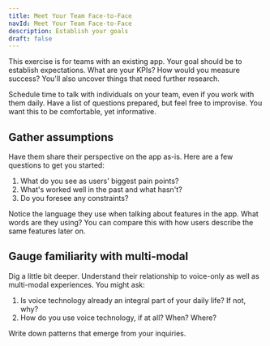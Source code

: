 ```yaml
---
title: Meet Your Team Face-to-Face
navId: Meet Your Team Face-to-Face
description: Establish your goals
draft: false
---
```


This exercise is for teams with an existing app. Your goal should be to establish expectations. What are your KPIs? How would you measure success? You'll also uncover things that need further research.

Schedule time to talk with individuals on your team, even if you work with them daily. Have a list of questions prepared, but feel free to improvise. You want this to be comfortable, yet informative.

## Gather assumptions

Have them share their perspective on the app as-is. Here are a few questions to get you started:

1. What do you see as users' biggest pain points?
2. What's worked well in the past and what hasn't?
3. Do you foresee any constraints?

Notice the language they use when talking about features in the app. What words are they using? You can compare this with how users describe the same features later on.

## Gauge familiarity with multi-modal

Dig a little bit deeper. Understand their relationship to voice-only as well as multi-modal experiences. You might ask:

1. Is voice technology already an integral part of your daily life? If not, why?
2. How do you use voice technology, if at all? When? Where?

Write down patterns that emerge from your inquiries.
